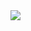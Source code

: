 <img align="center" src="https://github-readme-stats.anuraghazra1.vercel.app/api/top-langs/?username=emredv&layout=compact&theme=compact" />

